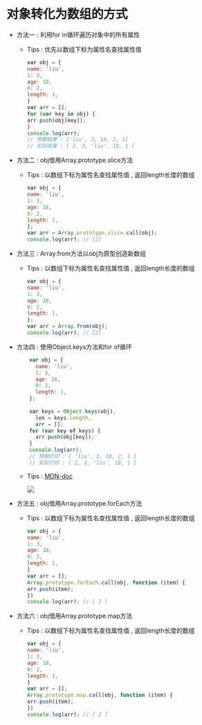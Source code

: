 # 对象转化为数组的方式

- 方法一 : 利用for in循环遍历对象中的所有属性

	- Tips : 优先以数组下标为属性名查找属性值
	
		```js
      var obj = {
        name: 'liu',
        1: 3,
        age: 18,
        0: 2,
        length: 1,
      }
      var arr = [];
      for (var key in obj) {
        arr.push(obj[key]);
      }
      console.log(arr);
      // 预期结果 : ['liu', 3, 18, 2, 1]
      // 实际结果 : [ 2, 3, 'liu', 18, 1 ]
		```

- 方法二 : obj借用Array.prototype.slice方法

	- Tips : 以数组下标为属性名查找属性值 , 返回length长度的数组

		```js
      var obj = {
        name: 'liu',
        1: 3,
        age: 18,
        0: 2,
        length: 1,
      };
      var arr = Array.prototype.slice.call(obj);
      console.log(arr); // [2]
		```

- 方法三 : Array.from方法以obj为原型创造新数组

	- Tips : 以数组下标为属性名查找属性值 , 返回length长度的数组

		```js
      var obj = {
        name: 'liu',
        1: 3,
        age: 18,
        0: 2,
        length: 1,
      };
      var arr = Array.from(obj);
      console.log(arr); // [2]
		```

- 方法四 : 使用Object.keys方法和for of循环

	```js
		var obj = {
		  name: 'liu',
		  1: 3,
		  age: 18,
		  0: 2,
		  length: 1,
		};
		
		var keys = Object.keys(obj),
		  len = keys.length,
		  arr = [];
		for (var key of keys) {
		  arr.push(obj[key]);
		}
		console.log(arr);
		// 预期打印 : [ 'liu', 3, 18, 2, 1 ]
		// 实际打印 : [ 2, 3, 'liu', 18, 1 ]
	```
		
  - Tips : [MDN-doc](https://developer.mozilla.org/zh-CN/docs/Web/JavaScript/Reference/Errors/is_not_iterable)

    ![](https://img-blog.csdnimg.cn/2020022515531979.png?x-oss-process=image/watermark,type_ZmFuZ3poZW5naGVpdGk,shadow_10,text_aHR0cHM6Ly9ibG9nLmNzZG4ubmV0L0JyYW5udWE=,size_16,color_FFFFFF,t_70)


- 方法五 : obj借用Array.prototype.forEach方法

	- Tips : 以数组下标为属性名查找属性值 , 返回length长度的数组

		```js
      var obj = {
        name: 'liu',
        1: 3,
        age: 18,
        0: 2,
        length: 1,
      }
      var arr = [];
      Array.prototype.forEach.call(obj, function (item) {
        arr.push(item);
      })
      console.log(arr); // [ 2 ]
		```

- 方法六 : obj借用Array.prototype.map方法

	- Tips : 以数组下标为属性名查找属性值 , 返回length长度的数组

		```js
      var obj = {
        name: 'liu',
        1: 3,
        age: 18,
        0: 2,
        length: 1,
      }
      var arr = [];
      Array.prototype.map.call(obj, function (item) {
        arr.push(item);
      })
      console.log(arr); // [ 2 ]
		```
